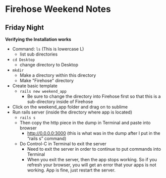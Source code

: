 Firehose Weekend Notes
=====

Friday Night
----------

**Verifying the Installation works**
* Command: `ls` (This is lowercase L)
  * list sub directories
* `cd Desktop`
  * change directory to Desktop
* `mkdir`
  * Make a directory within this directory
  * Make "Firehose" directory
* Create basic template
  * `rails new weekend_app`
    * Be sure to change the directory into Firehose first so that this is a sub-directory inside of Firehose
* Click on the weekend_app folder and drag on to sublime
* Run rails server (inside the directory where app is located)
  * `rails s`
  * Then copy the http piece in the dump in Terminal and paste into browser
    * http://0.0.0.0:3000 (this is what was in the dump after I put in the “rails s” command)
  * Do Control-C in Terminal to exit the server
    * Need to exit the server in order to continue to put commands into Terminal
    * When you exit the server, then the app stops working.  So if you refresh your browser, you will get an error that your apps is not working.  App is fine, just restart the server.

